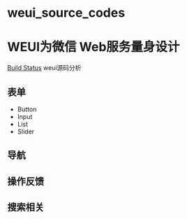 # weui_source_codes
WEUI为微信 Web服务量身设计
=== 

[Build Status](https://travis-ci.org/Tencent/weui.svg?branch=master)
weui源码分析

## 表单
- Button
- Input
- List
- Slider


## 导航

## 操作反馈

## 搜索相关
